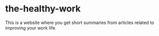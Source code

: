 # the-healthy-work
This is a website where you get short summaries from articles related to improving your work life.

